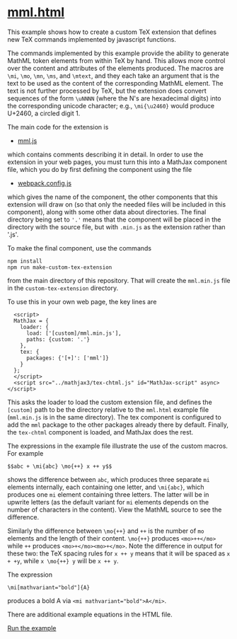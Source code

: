 # [mml.html](https://mathjax.github.io/MathJax-demos-web/custom-tex-extension/mml.html)

This example shows how to create a custom TeX extension that defines new TeX commands implemented by javascript functions.

The commands implemented by this example provide the ability to generate MathML token elements from within TeX by hand.  This allows more control over the content and attributes of the elements produced.  The macros are `\mi`, `\mo`, `\mn`, `\ms`, and `\mtext`, and they each take an argument that is the text to be used as the content of the corresponding MathML element.  The text is not further processed by TeX, but the extension does convert sequences of the form `\uNNNN` (where the N's are hexadecimal digits) into the corresponding unicode character; e.g., `\mi{\u2460}` would produce U+2460, a circled digit 1.

The main code for the extension is

* [mml.js](mml.js)

which contains comments describing it in detail.  In order to use the extension in your web pages, you must turn this into a MathJax component file, which you do by first defining the component using the file

* [webpack.config.js](webpack.config.js)

which gives the name of the component, the other components that this extension will draw on (so that only the needed files will be included in this component), along with some other data about directories.  The final directory being set to `'.'` means that the component will be placed in the directory with the source file, but with `.min.js` as the extension rather than '.js'.

To make the final component, use the commands

```
npm install
npm run make-custom-tex-extension
```

from the main directory of this repository.  That will create the `mml.min.js` file in the `custom-tex-extension` directory.

To use this in your own web page, the key lines are

```
  <script>
  MathJax = {
    loader: {
      load: ['[custom]/mml.min.js'],
      paths: {custom: '.'}
    },
    tex: {
      packages: {'[+]': ['mml']}
    }
  };
  </script>
  <script src="../mathjax3/tex-chtml.js" id="MathJax-script" async></script>
```

This asks the loader to load the custom extension file, and defines the `[custom]` path to be the directory relative to the `mml.html`  example file (`mml.min.js` is in the same directory).  The tex component is configured to add the `mml` package to the other packages already there by default.  Finally, the `tex-chtml` component is loaded, and MathJax does the rest.

The expressions in the example file illustrate the use of the custom macros.  For example

    $$abc + \mi{abc} \mo{++} x ++ y$$
    
shows the difference between `abc`, which produces three separate `mi` elements internally, each containing one letter, and `\mi{abc}`, which produces one `mi` element containing three letters.  The latter will be in upwrite letters (as the default variant for `mi` elements depends on the number of characters in the content).  View the MathML source to see the difference.

Similarly the difference between `\mo{++}` and `++` is the number of `mo` elements and the length of their content.  `\mo{++}` produces `<mo>++</mo>` while `++` produces `<mo>+</mo><mo>+</mo>`.  Note the difference in output for these two: the TeX spacing rules for `x ++ y` means that it will be spaced as `x + +y`, while `x \mo{++} y` will be `x ++ y`.

The expression

    \mi[mathvariant="bold"]{A}

produces a bold A via `<mi mathvariant="bold">A</mi>`.

There are additional example equations in the HTML file.

[Run the example](https://mathjax.github.io/MathJax-demos-web/custom-tex-extension/mml.html)
